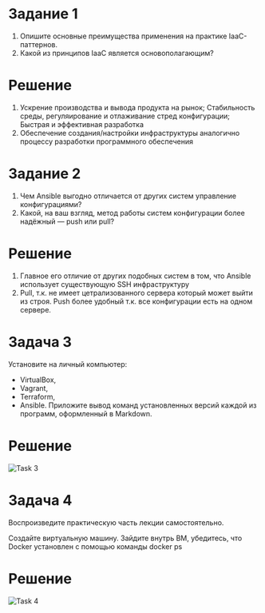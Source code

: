 # Задание 1
1. Опишите основные преимущества применения на практике IaaC-паттернов.
2. Какой из принципов IaaC является основополагающим?
# Решение
1. Ускрение производства и вывода продукта на рынок; Стабильность среды, регуляирование и отлаживание стред конфигурации; Быстрая и эффективная разработка
2. Обеспечение создания/настройки инфраструктуры аналогично процессу разработки программного обеспечения

# Задание 2
1. Чем Ansible выгодно отличается от других систем управление конфигурациями?
2. Какой, на ваш взгляд, метод работы систем конфигурации более надёжный — push или pull?
# Решение
1. Главное его отличие от других подобных систем в том, что Ansible использует существующую SSH инфраструктуру
2. Pull, т.к. не имеет цетрализованного сервера который может выйти из строя. Push более удобный т.к. все конфигурации есть на одном сервере.

# Задача 3
Установите на личный компьютер:

- VirtualBox,
- Vagrant,
- Terraform,
- Ansible.
Приложите вывод команд установленных версий каждой из программ, оформленный в Markdown.
# Решение
![Task 3](https://github.com/Kul-RB/devops-netology/assets/53901269/acfdf5ae-8cd3-48e8-9b8a-acc32ba2ae9d)

# Задача 4
Воспроизведите практическую часть лекции самостоятельно.

Создайте виртуальную машину.
Зайдите внутрь ВМ, убедитесь, что Docker установлен с помощью команды
docker ps
# Решение

![Task 4](https://github.com/Kul-RB/devops-netology/assets/53901269/6afaae04-0bef-4045-a89e-0dffddbdd355)
